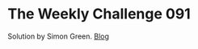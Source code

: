 # The Weekly Challenge 091

Solution by Simon Green. [Blog](https://dev.to/simongreennet/weekly-challenge-091-12l)
